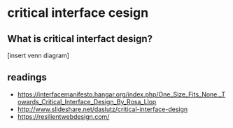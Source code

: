 # critical interface cesign


## What is critical interfact design?
[insert venn diagram]


## readings
- https://interfacemanifesto.hangar.org/index.php/One_Size_Fits_None._Towards_Critical_Interface_Design_By_Rosa_Llop
- http://www.slideshare.net/daslutz/critical-interface-design
- https://resilientwebdesign.com/
